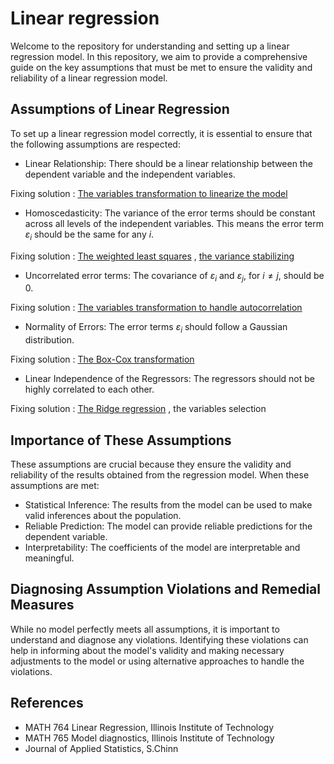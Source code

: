 # Linear regression

Welcome to the repository for understanding and setting up a linear regression model. In this repository, we aim to provide a comprehensive guide on the key assumptions that must be met to ensure the validity and reliability of a linear regression model.

## Assumptions of Linear Regression
To set up a linear regression model correctly, it is essential to ensure that the following assumptions are respected:

  - Linear Relationship:
There should be a linear relationship between the dependent variable and the independent variables.

Fixing solution : [The variables transformation to linearize the model](https://github.com/ramandrosoa/Linear-Regression/blob/main/R%20file/Transformation-to-linearize-the-model.md) 
  
  - Homoscedasticity:
The variance of the error terms should be constant across all levels of the independent variables. This means the error term $\varepsilon_i$ should be the same for any $i$. 

Fixing solution : [The weighted least squares](https://github.com/ramandrosoa/Linear-Regression/blob/main/R%20file/Weighted-Least-Squares.md) , [the variance stabilizing](https://github.com/ramandrosoa/Linear-Regression/blob/main/R%20file/variance_stabilizing.md)
  
  - Uncorrelated error terms:
The covariance of $\varepsilon_i$ and $\varepsilon_j$, for $i\neq j$, should be 0.

Fixing solution : [The variables transformation to handle autocorrelation](https://github.com/ramandrosoa/Linear-Regression/blob/main/R%20file/autocorrelation.md)
  
  - Normality of Errors:
The error terms $\varepsilon_i$ should follow a Gaussian distribution.

Fixing solution : [The Box-Cox transformation](https://github.com/ramandrosoa/Linear-Regression/blob/main/R%20file/Box_Cox.md)
  
  - Linear Independence of the Regressors:
The regressors should not be highly correlated to each other.

Fixing solution : [The Ridge regression](https://github.com/ramandrosoa/Linear-Regression/blob/main/R%20file/Multicollinearity-part1.md) , the variables selection
   

## Importance of These Assumptions
These assumptions are crucial because they ensure the validity and reliability of the results obtained from the regression model. When these assumptions are met:

  - Statistical Inference: The results from the model can be used to make valid inferences about the population.
  - Reliable Prediction: The model can provide reliable predictions for the dependent variable.
  - Interpretability: The coefficients of the model are interpretable and meaningful.

## Diagnosing Assumption Violations and Remedial Measures
While no model perfectly meets all assumptions, it is important to understand and diagnose any violations. Identifying these violations can help in informing about the model's validity and making necessary adjustments to the model or using alternative approaches to handle the violations. 

## References

  - MATH 764 Linear Regression, Illinois Institute of Technology 
  - MATH 765 Model diagnostics, Illinois Institute of Technology
  - Journal of Applied Statistics, S.Chinn






